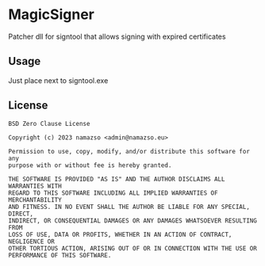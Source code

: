 # MagicSigner

Patcher dll for signtool that allows signing with expired certificates

## Usage

Just place next to signtool.exe

## License

    BSD Zero Clause License

    Copyright (c) 2023 namazso <admin@namazso.eu>

    Permission to use, copy, modify, and/or distribute this software for any
    purpose with or without fee is hereby granted.

    THE SOFTWARE IS PROVIDED "AS IS" AND THE AUTHOR DISCLAIMS ALL WARRANTIES WITH
    REGARD TO THIS SOFTWARE INCLUDING ALL IMPLIED WARRANTIES OF MERCHANTABILITY
    AND FITNESS. IN NO EVENT SHALL THE AUTHOR BE LIABLE FOR ANY SPECIAL, DIRECT,
    INDIRECT, OR CONSEQUENTIAL DAMAGES OR ANY DAMAGES WHATSOEVER RESULTING FROM
    LOSS OF USE, DATA OR PROFITS, WHETHER IN AN ACTION OF CONTRACT, NEGLIGENCE OR
    OTHER TORTIOUS ACTION, ARISING OUT OF OR IN CONNECTION WITH THE USE OR
    PERFORMANCE OF THIS SOFTWARE.
